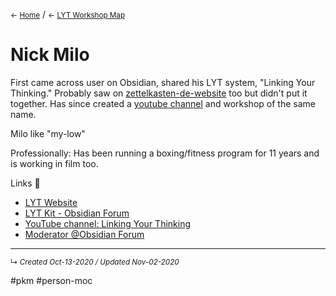 <small>← [Home](../page-1)</small> / <small>← [LYT Workshop Map](-lyt-workshop-map.md)</small>

# Nick Milo

First came across user on Obsidian, shared his LYT system, "Linking Your Thinking." Probably saw on [zettelkasten-de-website](zettelkasten-de-website.md) too but didn't put it together. Has since created a [youtube channel](https://www.youtube.com/watch?v=p8S06HUpF9M) and workshop of the same name.

Milo like "my-low"

Professionally: Has been running a boxing/fitness program for 11 years and is working in film too.

Links 🔗 

- [LYT Website](https://www.linkingyourthinking.com/)
- [LYT Kit - Obsidian Forum](https://publish.obsidian.md/lyt-kit/_START+HERE)
- [YouTube channel: Linking Your Thinking](https://www.youtube.com/channel/UC85D7ERwhke7wVqskV_DZUA/featured)
- [Moderator @Obsidian Forum](https://forum.obsidian.md/u/nickmilo/summary)



------------------------
<small>↳ <i>Created Oct-13-2020 / Updated Nov-02-2020 </i></small>

#pkm #person-moc  
